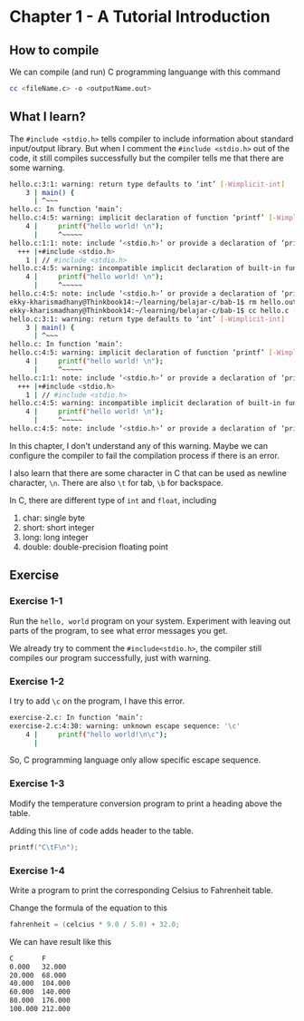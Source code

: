 # Chapter 1 - A Tutorial Introduction
## How to compile
We can compile (and run) C programming languange with this command
```bash
cc <fileName.c> -o <outputName.out>
```
## What I learn?
The `#include <stdio.h>` tells compiler to include information about standard input/output library. But when I comment the `#include <stdio.h>` out of the code, it still compiles successfully but the compiler tells me that there are some warning.
```bash
hello.c:3:1: warning: return type defaults to ‘int’ [-Wimplicit-int]
    3 | main() {
      | ^~~~
hello.c: In function ‘main’:
hello.c:4:5: warning: implicit declaration of function ‘printf’ [-Wimplicit-function-declaration]
    4 |     printf("hello world! \n");
      |     ^~~~~~
hello.c:1:1: note: include ‘<stdio.h>’ or provide a declaration of ‘printf’
  +++ |+#include <stdio.h>
    1 | // #include <stdio.h>
hello.c:4:5: warning: incompatible implicit declaration of built-in function ‘printf’ [-Wbuiltin-declaration-mismatch]
    4 |     printf("hello world! \n");
      |     ^~~~~~
hello.c:4:5: note: include ‘<stdio.h>’ or provide a declaration of ‘printf’
ekky-kharismadhany@Thinkbook14:~/learning/belajar-c/bab-1$ rm hello.out 
ekky-kharismadhany@Thinkbook14:~/learning/belajar-c/bab-1$ cc hello.c -o hello.out
hello.c:3:1: warning: return type defaults to ‘int’ [-Wimplicit-int]
    3 | main() {
      | ^~~~
hello.c: In function ‘main’:
hello.c:4:5: warning: implicit declaration of function ‘printf’ [-Wimplicit-function-declaration]
    4 |     printf("hello world! \n");
      |     ^~~~~~
hello.c:1:1: note: include ‘<stdio.h>’ or provide a declaration of ‘printf’
  +++ |+#include <stdio.h>
    1 | // #include <stdio.h>
hello.c:4:5: warning: incompatible implicit declaration of built-in function ‘printf’ [-Wbuiltin-declaration-mismatch]
    4 |     printf("hello world! \n");
      |     ^~~~~~
hello.c:4:5: note: include ‘<stdio.h>’ or provide a declaration of ‘printf’
```
In this chapter, I don't understand any of this warning. Maybe we can configure the compiler to fail the compilation process if there is an error.

I also learn that there are some character in C that can be used as newline character, `\n`. There are also `\t` for tab, `\b` for backspace.

In C, there are different type of `int` and `float`, including

1. char: single byte
2. short: short integer
3. long: long integer
4. double: double-precision floating point 
## Exercise
### Exercise 1-1
Run the `hello, world` program on your system. Experiment with leaving 
out parts of the program, to see what error messages you get.

We already try to comment the `#include<stdio.h>`, the compiler still compiles our program successfully, just with warning.
### Exercise 1-2
I try to add `\c` on the program, I have this error.
```bash
exercise-2.c: In function ‘main’:
exercise-2.c:4:30: warning: unknown escape sequence: '\c'
    4 |     printf("hello world!\n\c");
      | 
```
So, C programming language only allow specific escape sequence.
### Exercise 1-3
Modify the temperature conversion program to print a heading above the table. 

Adding this line of code adds header to the table.
```c
printf("C\tF\n");
```
### Exercise 1-4
Write a program to print the corresponding Celsius to Fahrenheit table.

Change the formula of the equation to this
```C
fahrenheit = (celcius * 9.0 / 5.0) + 32.0;
```
We can have result like this
```bash
C       F
0.000   32.000
20.000  68.000
40.000  104.000
60.000  140.000
80.000  176.000
100.000 212.000
```